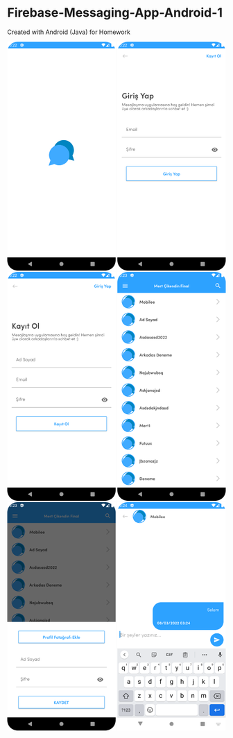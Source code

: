 # Firebase-Messaging-App-Android-1
Created with Android (Java) for Homework

<p float="left">
<img src="Screenshots/1- Splash Screen.png" width="250">
<img src="Screenshots/2 - Signin Screen.png" width="250">
<img src="Screenshots/3 - Signup Screen.png" width="250">
<img src="Screenshots/4 - Conversation Screen.png" width="250">
<img src="Screenshots/5 - Edit Profile Screen.png" width="250">
<img src="Screenshots/6 - Message Screen.png" width="250">
</p>
